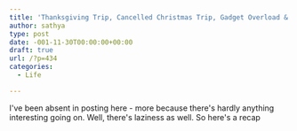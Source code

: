 ```yaml
---
title: 'Thanksgiving Trip, Cancelled Christmas Trip, Gadget Overload & Back To India'
author: sathya
type: post
date: -001-11-30T00:00:00+00:00
draft: true
url: /?p=434
categories:
  - Life

---
```

I've been absent in posting here - more because there's hardly anything interesting going on. Well, there's laziness as well. So here's a recap